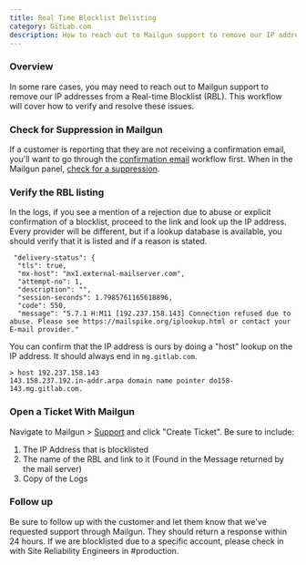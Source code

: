 ```yaml
---
title: Real Time Blocklist Delisting
category: GitLab.com
description: How to reach out to Mailgun support to remove our IP addresses from a Real-time Blocklist (RBL)
---
```


### Overview

In some rare cases, you may need to reach out to Mailgun support to remove our IP addresses from a Real-time Blocklist (RBL). This workflow will cover how to verify and resolve these issues.

### Check for Suppression in Mailgun

If a customer is reporting that they are not receiving a confirmation email, you'll want to go through the [confirmation email](/handbook/support/workflows/confirmation_emails) workflow first. When in the Mailgun panel, [check for a suppression](/handbook/support/workflows/confirmation_emails/#checking-mailgun).

### Verify the RBL listing

In the logs, if you see a mention of a rejection due to abuse or explicit confirmation of a blocklist, proceed to the link and look up the IP address. Every provider will be different, but if a lookup database is available, you should verify that it is listed and if a reason is stated.

```text
 "delivery-status": {
  "tls": true,
  "mx-host": "mx1.external-mailserver.com",
  "attempt-no": 1,
  "description": "",
  "session-seconds": 1.7985761165618896,
  "code": 550,
  "message": "5.7.1 H:M11 [192.237.158.143] Connection refused due to abuse. Please see https://mailspike.org/iplookup.html or contact your E-mail provider."
```

You can confirm that the IP address is ours by doing a "host" lookup on the IP address. It should always end in `mg.gitlab.com`.

```text
> host 192.237.158.143
143.158.237.192.in-addr.arpa domain name pointer do158-143.mg.gitlab.com.
```

### Open a Ticket With Mailgun

Navigate to Mailgun > [Support](https://app.mailgun.com/app/support) and click "Create Ticket". Be sure to include:

1. The IP Address that is blocklisted
1. The name of the RBL and link to it (Found in the Message returned by the mail server)
1. Copy of the Logs

### Follow up

Be sure to follow up with the customer and let them know that we've requested support through Mailgun. They should return a response within 24 hours. If we are blocklisted due to a specific account, please check in with Site Reliability Engineers in #production.
